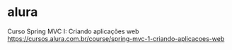 # alura
Curso Spring MVC I: Criando aplicações web
https://cursos.alura.com.br/course/spring-mvc-1-criando-aplicacoes-web

